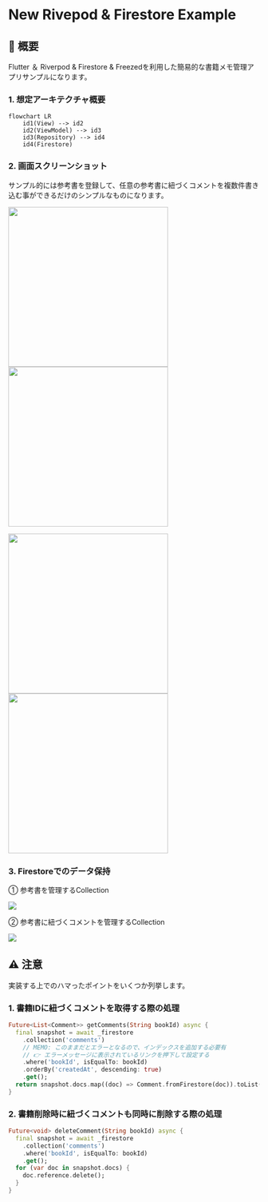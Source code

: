 # New Rivepod & Firestore Example

## 📄 概要

Flutter ＆ Riverpod & Firestore & Freezedを利用した簡易的な書籍メモ管理アプリサンプルになります。

### 1. 想定アーキテクチャ概要

```mermaid
flowchart LR
    id1(View) --> id2
    id2(ViewModel) --> id3
    id3(Repository) --> id4
    id4(Firestore)
```

### 2. 画面スクリーンショット

サンプル的には参考書を登録して、任意の参考書に紐づくコメントを複数件書き込む事ができるだけのシンプルなものになります。

<img src="./images/example_capture1.png" width="320"> <img src="./images/example_capture2.png" width="320">

<img src="./images/example_capture3.png" width="320"> <img src="./images/example_capture4.png" width="320">

### 3. Firestoreでのデータ保持

① 参考書を管理するCollection

<img src="./images/firestore_database1.png"> 

② 参考書に紐づくコメントを管理するCollection

<img src="./images/firestore_database2.png">

## ⚠️ 注意

実装する上でのハマったポイントをいくつか列挙します。

### 1. 書籍IDに紐づくコメントを取得する際の処理

```dart
Future<List<Comment>> getComments(String bookId) async {
  final snapshot = await _firestore
    .collection('comments')
    // MEMO: このままだとエラーとなるので、インデックスを追加する必要有
    // 👉 エラーメッセージに表示されているリンクを押下して設定する
    .where('bookId', isEqualTo: bookId)
    .orderBy('createdAt', descending: true)
    .get();
  return snapshot.docs.map((doc) => Comment.fromFirestore(doc)).toList();
}
```

### 2. 書籍削除時に紐づくコメントも同時に削除する際の処理

```dart
Future<void> deleteComment(String bookId) async {
  final snapshot = await _firestore
    .collection('comments')
    .where('bookId', isEqualTo: bookId)
    .get();
  for (var doc in snapshot.docs) {
    doc.reference.delete();
  }
}
```
